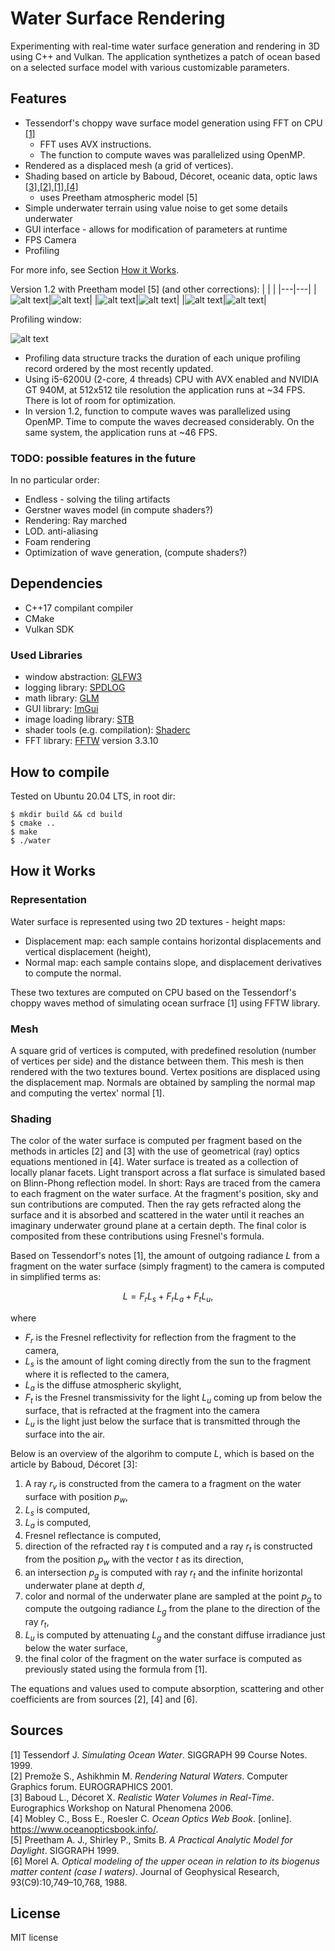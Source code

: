 Water Surface Rendering
=======================
Experimenting with real-time water surface generation and rendering in 3D using C++ and Vulkan.
The application synthetizes a patch of ocean based on a selected surface model with various customizable parameters.

## Features

* Tessendorf's choppy wave surface model generation using FFT on CPU [[1]](#sources)
    * FFT uses AVX instructions.
    * The function to compute waves was parallelized using OpenMP.
* Rendered as a displaced mesh (a grid of vertices).
* Shading based on article by Baboud, Décoret, oceanic data, optic laws [[3],[2],[1],[4]](#sources)
    * uses Preetham atmospheric model [5]
* Simple underwater terrain using value noise to get some details underwater
* GUI interface - allows for modification of parameters at runtime
* FPS Camera
* Profiling

For more info, see Section [How it Works](#how-it-works).

Version 1.2 with Preetham model [5] (and other corrections):
|   |   |
|---|---|
|![alt text](docs/figures/1.2.1/Calm-clear.png)|![alt text](docs/figures/1.2.1/sunset.png)|
|![alt text](docs/figures/1.2.1/Calm-turbid.png)|![alt text](docs/figures/1.2.1/default.png)|
|![alt text](docs/figures/1.2.1/default-calm.png)|![alt text](docs/figures/1.2.1/default-3d.png)|


Profiling window:

![alt text](docs/figures/profiling-window.png)
* Profiling data structure tracks the duration of each unique profiling record ordered by the most recently updated.
* Using i5-6200U (2-core, 4 threads) CPU with AVX enabled and NVIDIA GT 940M, at 512x512 tile resolution the application runs at ~34 FPS. There is lot of room for optimization. 
* In version 1.2, function to compute waves was parallelized using OpenMP. Time to compute the waves decreased considerably. On the same system, the application runs at ~46 FPS.


### TODO: possible features in the future
In no particular order:
* Endless - solving the tiling artifacts
* Gerstner waves model (in compute shaders?)
* Rendering: Ray marched
* LOD. anti-aliasing
* Foam rendering
* Optimization of wave generation, (compute shaders?)

## Dependencies
* C++17 compilant compiler
* CMake
* Vulkan SDK

### Used Libraries
* window abstraction: [GLFW3](https://github.com/glfw/glfw)
* logging library: [SPDLOG](https://github.com/gabime/spdlog)
* math library: [GLM](https://github.com/g-truc/glm)
* GUI library: [ImGui](https://github.com/ocornut/imgui/)
* image loading library: [STB](https://github.com/nothings/stb)
* shader tools (e.g. compilation): [Shaderc](https://github.com/google/shaderc)
* FFT library: [FFTW](http://fftw.org/) version 3.3.10

## How to compile
Tested on Ubuntu 20.04 LTS, in root dir:
```
$ mkdir build && cd build
$ cmake ..
$ make
$ ./water
```

## How it Works

### Representation
Water surface is represented using two 2D textures - height maps:
* Displacement map: each sample contains horizontal displacements and vertical displacement (height),
* Normal map: each sample contains slope, and displacement derivatives to compute the normal.

These two textures are computed on CPU based on the Tessendorf's choppy waves method of simulating ocean surfrace [1] using FFTW library.

### Mesh
A square grid of vertices is computed, with predefined resolution (number of vertices per side) and the distance between them. 
This mesh is then rendered with the two textures bound. Vertex positions are displaced using the displacement map. Normals are obtained by sampling the normal map and computing the vertex' normal [1].

### Shading

The color of the water surface is computed per fragment based on the methods in articles [2] and [3] with the use of geometrical (ray) optics equations mentioned in [4]. Water surface is treated as a collection of locally planar facets. Light transport across a flat surface is simulated based on Blinn-Phong reflection model.
In short: Rays are traced from the camera to each fragment on the water surface. At the fragment's position, sky and sun contributions are computed. Then the ray gets refracted along the surface and it is absorbed and scattered in the water until it reaches an imaginary underwater ground plane at a certain depth. The final color is composited from these contributions using Fresnel's formula.

Based on Tessendorf's notes [1], the amount of outgoing radiance $L$ from a fragment on the water surface (simply fragment) to the camera is computed in simplified terms as:
```math
L = F_r L_s + F_r L_a + F_t L_u,
```
where 
- $F_r$ is the Fresnel reflectivity for reflection from the fragment to the camera,
- $L_s$ is the amount of light coming directly from the sun to the fragment where it is reflected to the camera,
- $L_a$ is the diffuse atmospheric skylight,
- $F_t$ is the Fresnel transmissivity for the light $L_u$ coming up from below the surface, that is refracted at the fragment into the camera
- $L_u$ is the light just below the surface that is transmitted through the surface into the air.

Below is an overview of the algorihm to compute $L$, which is based on the article by Baboud, Décoret [3]:
1. A ray $r_v$ is constructed from the camera to a fragment on the water surface with position $p_w$,
2. $L_s$ is computed,
3. $L_a$ is computed,
4. Fresnel reflectance is computed,
5. direction of the refracted ray $t$ is computed and a ray $r_t$ is constructed from the position $p_w$ with the vector $t$ as its direction,
6. an intersection $p_g$ is computed with ray $r_t$ and the infinite horizontal underwater plane at depth $d$,
7. color and normal of the underwater plane are sampled at the point $p_g$ to compute the outgoing radiance $L_g$ from the plane to the direction of the ray $r_t$,
8. $L_u$ is computed by attenuating $L_g$ and the constant diffuse irradiance just below the water surface,
9. the final color of the fragment on the water surface is computed as previously stated using the formula from [1].

The equations and values used to compute absorption, scattering and other coefficients are from sources [2], [4] and [6].


## Sources
[1] Tessendorf J. *Simulating Ocean Water*. SIGGRAPH 99 Course Notes. 1999.  
[2] Premože S., Ashikhmin M. *Rendering Natural Waters*. Computer Graphics forum. EUROGRAPHICS 2001.  
[3] Baboud L., Décoret X. *Realistic Water Volumes in Real-Time*. Eurographics Workshop on Natural Phenomena 2006.  
[4] Mobley C., Boss E., Roesler C. *Ocean Optics Web Book*. [online]. https://www.oceanopticsbook.info/.  
[5] Preetham A. J., Shirley P., Smits B. *A Practical Analytic Model for Daylight*. SIGGRAPH 1999.  
[6] Morel A. *Optical modeling of the upper ocean in relation to its biogenus matter content (case I waters)*. Journal of Geophysical Research, 93(C9):10,749–10,768, 1988.  

## License

MIT license
